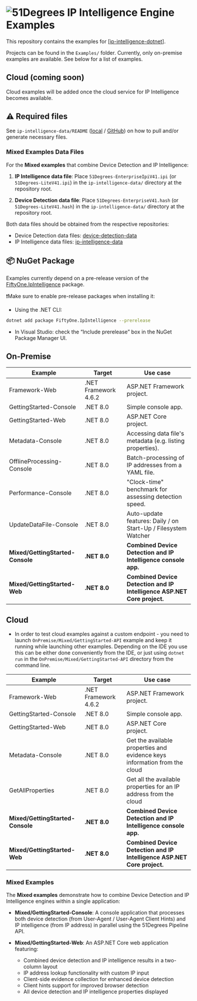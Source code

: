 # ![51Degrees](https://51degrees.com/img/logo.png?utm_source=github&utm_medium=repository&utm_content=readme_main&utm_campaign=dotnet-open-source "Data rewards the curious") IP Intelligence Engine Examples

This repository contains the examples for [[ip-intelligence-dotnet](https://github.com/51Degrees/ip-intelligence-dotnet/)].

Projects can be found in the `Examples/` folder. Currently, only on-premise examples are available. See below for a list of examples.

## Cloud (coming soon)

Cloud examples will be added once the cloud service for IP Intelligence becomes available.

## ⚠️ Required files

See `ip-intelligence-data/README` ([local](./ip-intelligence-data/README) / [GitHub](https://github.com/51Degrees/ip-intelligence-data/)) on how to pull and/or generate necessary files.

### Mixed Examples Data Files

For the **Mixed examples** that combine Device Detection and IP Intelligence:

1. **IP Intelligence data file**: Place `51Degrees-EnterpriseIpiV41.ipi` (or `51Degrees-LiteV41.ipi`) in the `ip-intelligence-data/` directory at the repository root.

2. **Device Detection data file**: Place `51Degrees-EnterpriseV41.hash` (or `51Degrees-LiteV41.hash`) in the `ip-intelligence-data/` directory at the repository root.

Both data files should be obtained from the respective repositories:
- Device Detection data files: [device-detection-data](https://github.com/51Degrees/device-detection-data)
- IP Intelligence data files: [ip-intelligence-data](https://github.com/51Degrees/ip-intelligence-data)

## 📦 NuGet Package

Examples currently depend on a pre-release version of the [FiftyOne.IpIntelligence](https://www.nuget.org/packages/FiftyOne.IpIntelligence) package.  

❗Make sure to enable pre-release packages when installing it:
* Using the .NET CLI:
```sh
dotnet add package FiftyOne.IpIntelligence --prerelease
```

* In Visual Studio: check the “Include prerelease” box in the NuGet Package Manager UI.

## On-Premise

| Example                          | Target               | Use case                                                                |
| -------------------------------- | -------------------- | ----------------------------------------------------------------------- |
| Framework-Web                    | .NET Framework 4.6.2 | ASP.NET Framework project.                                              |
| GettingStarted-Console           | .NET 8.0             | Simple console app.                                                     |
| GettingStarted-Web               | .NET 8.0             | ASP.NET Core project.                                                   |
| Metadata-Console                 | .NET 8.0             | Accessing data file's metadata (e.g. listing properties).               |
| OfflineProcessing-Console        | .NET 8.0             | Batch-processing of IP addresses from a YAML file.                      |
| Performance-Console              | .NET 8.0             | "Clock-time" benchmark for assessing detection speed.                   |
| UpdateDataFile-Console           | .NET 8.0             | Auto-update features: Daily / on Start-Up / Filesystem Watcher          |
| **Mixed/GettingStarted-Console** | **.NET 8.0**         | **Combined Device Detection and IP Intelligence console app.**          |
| **Mixed/GettingStarted-Web**     | **.NET 8.0**         | **Combined Device Detection and IP Intelligence ASP.NET Core project.** |


## Cloud

* In order to test cloud examples against a custom endpoint - you need to launch `OnPremise/Mixed/GettingStarted-API` example 
and keep it running while launching other examples.  Depending on the IDE you use this can be either done conveniently from the IDE, or 
just using `dotnet run` in the `OnPremise/Mixed/GettingStarted-API` directory from the command line.  

| Example                          | Target               | Use case                                                                  |
| -------------------------------- | -------------------- | ------------------------------------------------------------------------- |
| Framework-Web                    | .NET Framework 4.6.2 | ASP.NET Framework project.                                                |
| GettingStarted-Console           | .NET 8.0             | Simple console app.                                                       |
| GettingStarted-Web               | .NET 8.0             | ASP.NET Core project.                                                     |
| Metadata-Console                 | .NET 8.0             | Get the available properties and evidence keys information from the cloud |
| GetAllProperties                 | .NET 8.0             | Get all the available properties for an IP address from the cloud         |
| **Mixed/GettingStarted-Console** | **.NET 8.0**         | **Combined Device Detection and IP Intelligence console app.**            |
| **Mixed/GettingStarted-Web**     | **.NET 8.0**         | **Combined Device Detection and IP Intelligence ASP.NET Core project.**   |


### Mixed Examples

The **Mixed examples** demonstrate how to combine Device Detection and IP Intelligence engines within a single application:

- **Mixed/GettingStarted-Console**: A console application that processes both device detection (from User-Agent / User-Agent Client Hints) and IP intelligence (from IP address) in parallel using the 51Degrees Pipeline API.

- **Mixed/GettingStarted-Web**: An ASP.NET Core web application featuring:
  - Combined device detection and IP intelligence results in a two-column layout
  - IP address lookup functionality with custom IP input
  - Client-side evidence collection for enhanced device detection
  - Client hints support for improved browser detection
  - All device detection and IP intelligence properties displayed
